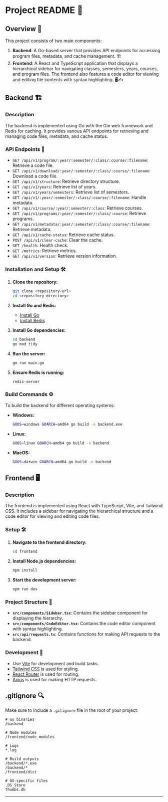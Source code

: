 # Project README 🚀

## Overview 🌟

This project consists of two main components:

1. **Backend**: A Go-based server that provides API endpoints for accessing program files, metadata, and cache management. 🏗️
2. **Frontend**: A React and TypeScript application that displays a hierarchical sidebar for navigating classes, semesters, years, courses, and program files. The frontend also features a code editor
   for viewing and editing file contents with syntax highlighting. 🖥️✍️

## Backend 🏗️

### Description

The backend is implemented using Go with the Gin web framework and Redis for caching. It provides various API endpoints for retrieving and managing code files, metadata, and cache status.

### API Endpoints 📡

-  `GET /api/v1/program/:year/:semester/:class/:course/:filename`: Retrieve a code file.
-  `GET /api/v1/download/:year/:semester/:class/:course/:filename`: Download a code file.
-  `GET /api/v1/structure`: Retrieve directory structure.
-  `GET /api/v1/years`: Retrieve list of years.
-  `GET /api/v1/years/semesters`: Retrieve list of semesters.
-  `GET /api/v1/:year/:semester/:class/:course/:filename`: Handle metadata.
-  `GET /api/v1/course/:year/:semester/:class`: Retrieve courses.
-  `GET /api/v1/programs/:year/:semester/:class/:course`: Retrieve programs.
-  `GET /api/v1/metadata/:year/:semester/:class/:course/:filename`: Retrieve metadata.
-  `GET /api/v1/cache-status`: Retrieve cache status.
-  `POST /api/v1/clear-cache`: Clear the cache.
-  `GET /health`: Health check.
-  `GET /metrics`: Retrieve metrics.
-  `GET /api/v1/version`: Retrieve version information.

### Installation and Setup 🛠️

1. **Clone the repository:**

   ```sh
   git clone <repository-url>
   cd <repository-directory>
   ```

2. **Install Go and Redis:**

   -  [Install Go](https://golang.org/doc/install)
   -  [Install Redis](https://redis.io/download)

3. **Install Go dependencies:**

   ```sh
   cd backend
   go mod tidy
   ```

4. **Run the server:**

   ```sh
   go run main.go
   ```

5. **Ensure Redis is running:**
   ```sh
   redis-server
   ```

### Build Commands ⚙️

To build the backend for different operating systems:

-  **Windows:**

   ```sh
   GOOS=windows GOARCH=amd64 go build -o backend.exe
   ```

-  **Linux:**

   ```sh
   GOOS=linux GOARCH=amd64 go build -o backend
   ```

-  **MacOS:**
   ```sh
   GOOS=darwin GOARCH=amd64 go build -o backend
   ```

## Frontend 🖥️

### Description

The frontend is implemented using React with TypeScript, Vite, and Tailwind CSS. It includes a sidebar for navigating the hierarchical structure and a code editor for viewing and editing code files.

### Setup 🛠️

1. **Navigate to the frontend directory:**

   ```sh
   cd frontend
   ```

2. **Install Node.js dependencies:**

   ```sh
   npm install
   ```

3. **Start the development server:**
   ```sh
   npm run dev
   ```

### Project Structure 📁

-  **`src/components/Sidebar.tsx`**: Contains the sidebar component for displaying the hierarchy.
-  **`src/components/CodeEditor.tsx`**: Contains the code editor component with syntax highlighting.
-  **`src/api/requests.ts`**: Contains functions for making API requests to the backend.

### Development 🔨

-  Use [Vite](https://vitejs.dev/) for development and build tasks.
-  [Tailwind CSS](https://tailwindcss.com/) is used for styling.
-  [React Router](https://reactrouter.com/) is used for routing.
-  [Axios](https://axios-http.com/) is used for making HTTP requests.

## .gitignore 🔍

Make sure to include a `.gitignore` file in the root of your project:

```
# Go binaries
/backend

# Node modules
/frontend/node_modules

# Logs
*.log

# Build outputs
/backend/*.exe
/backend/*
/frontend/dist

# OS-specific files
.DS_Store
Thumbs.db
```

---

